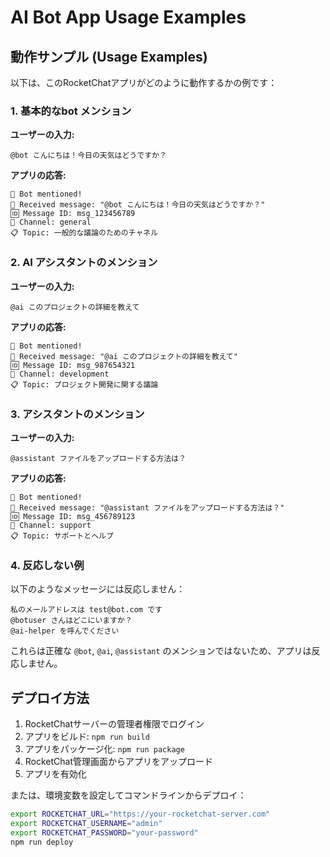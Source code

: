 # AI Bot App Usage Examples

## 動作サンプル (Usage Examples)

以下は、このRocketChatアプリがどのように動作するかの例です：

### 1. 基本的なbot メンション
**ユーザーの入力:**
```
@bot こんにちは！今日の天気はどうですか？
```

**アプリの応答:**
```
🤖 Bot mentioned! 
📝 Received message: "@bot こんにちは！今日の天気はどうですか？" 
🆔 Message ID: msg_123456789
📍 Channel: general
📋 Topic: 一般的な議論のためのチャネル
```

### 2. AI アシスタントのメンション
**ユーザーの入力:**
```
@ai このプロジェクトの詳細を教えて
```

**アプリの応答:**
```
🤖 Bot mentioned! 
📝 Received message: "@ai このプロジェクトの詳細を教えて" 
🆔 Message ID: msg_987654321
📍 Channel: development
📋 Topic: プロジェクト開発に関する議論
```

### 3. アシスタントのメンション
**ユーザーの入力:**
```
@assistant ファイルをアップロードする方法は？
```

**アプリの応答:**
```
🤖 Bot mentioned! 
📝 Received message: "@assistant ファイルをアップロードする方法は？" 
🆔 Message ID: msg_456789123
📍 Channel: support
📋 Topic: サポートとヘルプ
```

### 4. 反応しない例
以下のようなメッセージには反応しません：

```
私のメールアドレスは test@bot.com です
@botuser さんはどこにいますか？
@ai-helper を呼んでください
```

これらは正確な `@bot`, `@ai`, `@assistant` のメンションではないため、アプリは反応しません。

## デプロイ方法

1. RocketChatサーバーの管理者権限でログイン
2. アプリをビルド: `npm run build`
3. アプリをパッケージ化: `npm run package`
4. RocketChat管理画面からアプリをアップロード
5. アプリを有効化

または、環境変数を設定してコマンドラインからデプロイ：
```bash
export ROCKETCHAT_URL="https://your-rocketchat-server.com"
export ROCKETCHAT_USERNAME="admin"
export ROCKETCHAT_PASSWORD="your-password"
npm run deploy
```